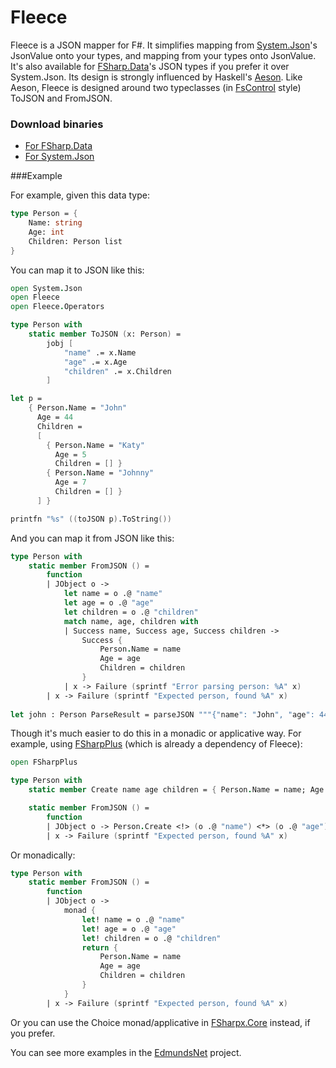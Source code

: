 Fleece
======

Fleece is a JSON mapper for F#. It simplifies mapping from [System.Json](http://bit.ly/1axIBoA)'s JsonValue onto your types, and mapping from your types onto JsonValue. It's also available for [FSharp.Data](http://fsharp.github.io/FSharp.Data/)'s JSON types if you prefer it over System.Json.
Its design is strongly influenced by Haskell's [Aeson](http://hackage.haskell.org/package/aeson-0.7.0.0/docs/Data-Aeson.html). Like Aeson, Fleece is designed around two typeclasses (in [FsControl](https://github.com/gmpl/FsControl) style) ToJSON and FromJSON.

### Download binaries

* [For FSharp.Data](https://www.nuget.org/packages/Fleece.FSharpData/)
* [For System.Json](https://www.nuget.org/packages/Fleece/)

###Example

For example, given this data type:

```fsharp
type Person = {
    Name: string
    Age: int
    Children: Person list
}
```

You can map it to JSON like this:

```fsharp
open System.Json
open Fleece
open Fleece.Operators

type Person with
    static member ToJSON (x: Person) =
        jobj [ 
            "name" .= x.Name
            "age" .= x.Age
            "children" .= x.Children
        ]

let p = 
    { Person.Name = "John"
      Age = 44
      Children = 
      [
        { Person.Name = "Katy"
          Age = 5
          Children = [] }
        { Person.Name = "Johnny"
          Age = 7
          Children = [] }
      ] }

printfn "%s" ((toJSON p).ToString())
```

And you can map it from JSON like this:

```fsharp
type Person with
    static member FromJSON () =
        function
        | JObject o ->
            let name = o .@ "name"
            let age = o .@ "age"
            let children = o .@ "children"
            match name, age, children with
            | Success name, Success age, Success children -> 
                Success {
                    Person.Name = name
                    Age = age
                    Children = children
                }
            | x -> Failure (sprintf "Error parsing person: %A" x)
        | x -> Failure (sprintf "Expected person, found %A" x)
        
let john : Person ParseResult = parseJSON """{"name": "John", "age": 44, "children": [{"name": "Katy", "age": 5, "children": []}, {"name": "Johnny", "age": 7, "children": []}]}"""        
```

Though it's much easier to do this in a monadic or applicative way. For example, using [FSharpPlus](https://github.com/gmpl/FSharpPlus) (which is already a dependency of Fleece):

```fsharp
open FSharpPlus

type Person with
    static member Create name age children = { Person.Name = name; Age = age; Children = children }

    static member FromJSON () =
        function
        | JObject o -> Person.Create <!> (o .@ "name") <*> (o .@ "age") <*> (o .@ "children")
        | x -> Failure (sprintf "Expected person, found %A" x)

```

Or monadically:


```fsharp
type Person with
    static member FromJSON () = 
        function
        | JObject o -> 
            monad {
                let! name = o .@ "name"
                let! age = o .@ "age"
                let! children = o .@ "children"
                return {
                    Person.Name = name
                    Age = age
                    Children = children
                }
            }
        | x -> Failure (sprintf "Expected person, found %A" x)
```

Or you can use the Choice monad/applicative in [FSharpx.Core](https://github.com/fsprojects/fsharpx) instead, if you prefer.

You can see more examples in the [EdmundsNet](https://github.com/mausch/EdmundsNet) project.
